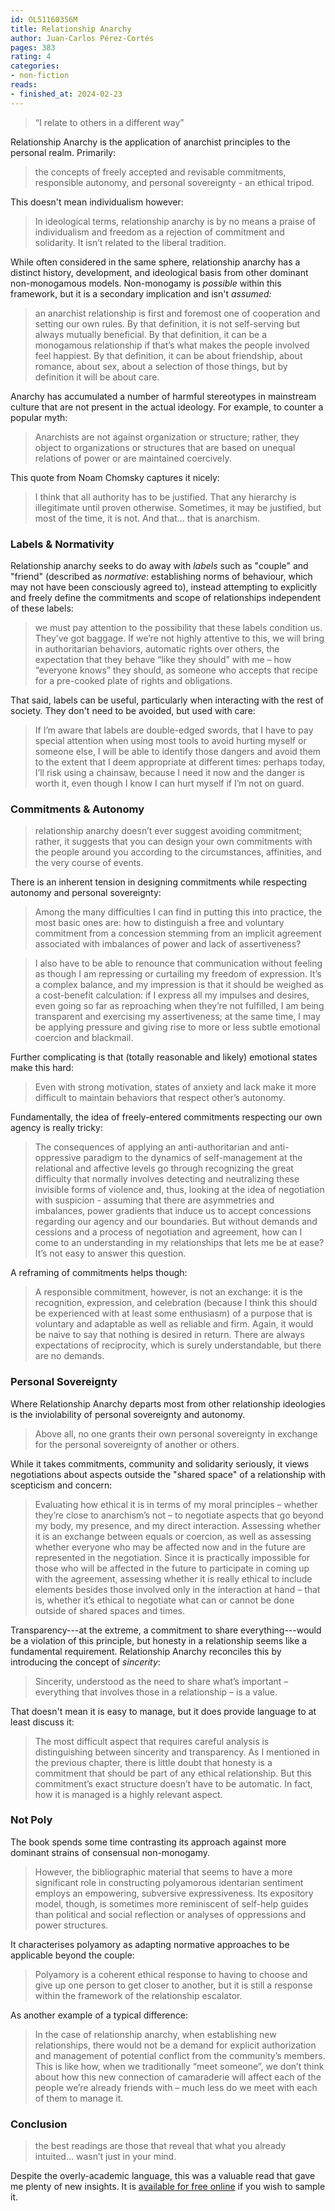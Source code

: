 ```yaml
---
id: OL51160356M
title: Relationship Anarchy
author: Juan-Carlos Pérez-Cortés
pages: 383
rating: 4
categories:
- non-fiction
reads:
- finished_at: 2024-02-23
---
```


> “I relate to others in a different way”

Relationship Anarchy is the application of anarchist principles to the personal
realm. Primarily:

> the concepts of freely accepted and revisable commitments, responsible
> autonomy, and personal sovereignty - an ethical tripod.

This doesn't mean individualism however:

> In ideological terms, relationship anarchy is by no means a praise of
> individualism and freedom as a rejection of commitment and solidarity. It
> isn’t related to the liberal tradition.

While often considered in the same sphere, relationship anarchy has a distinct
history, development, and ideological basis from other dominant non-monogamous
models. Non-monogamy is _possible_ within this framework, but it is a secondary
implication and isn't _assumed:_

> an anarchist relationship is first and foremost one of cooperation and
> setting our own rules. By that definition, it is not self-serving but always
> mutually beneficial. By that definition, it can be a monogamous relationship
> if that’s what makes the people involved feel happiest. By that definition,
> it can be about friendship, about romance, about sex, about a selection of
> those things, but by definition it will be about care.

Anarchy has accumulated a number of harmful stereotypes in mainstream culture
that are not present in the actual ideology. For example, to counter a popular
myth:

> Anarchists are not against organization or structure; rather, they object to
> organizations or structures that are based on unequal relations of power or
> are maintained coercively.

This quote from Noam Chomsky captures it nicely:

> I think that all authority has to be justified. That any hierarchy is
> illegitimate until proven otherwise. Sometimes, it may be justified, but most
> of the time, it is not. And that... that is anarchism.

### Labels & Normativity

Relationship anarchy seeks to do away with _labels_ such as "couple" and "friend"
(described as _normative_: establishing norms of behaviour, which may not
have been consciously agreed to), instead attempting to explicitly and freely
define the commitments and scope of relationships independent of these labels:

> we must pay attention to the possibility that these labels condition us.
> They’ve got baggage. If we’re not highly attentive to this, we will bring in
> authoritarian behaviors, automatic rights over others, the expectation that
> they behave “like they should” with me – how “everyone knows” they should, as
> someone who accepts that recipe for a pre-cooked plate of rights and
> obligations.

That said, labels can be useful, particularly when interacting with the rest of
society. They don't need to be avoided, but used with care:

> If I’m aware that labels are double-edged swords, that I have to pay special
> attention when using most tools to avoid hurting myself or someone else, I
> will be able to identify those dangers and avoid them to the extent that I
> deem appropriate at different times: perhaps today, I’ll risk using a
> chainsaw, because I need it now and the danger is worth it, even though I
> know I can hurt myself if I’m not on guard.


### Commitments & Autonomy

> relationship anarchy doesn’t ever suggest avoiding commitment; rather, it
> suggests that you can design your own commitments with the people around you
> according to the circumstances, affinities, and the very course of events.

There is an inherent tension in designing commitments while respecting autonomy
and personal sovereignty:

> Among the many difficulties I can find in putting this into practice, the
> most basic ones are: how to distinguish a free and voluntary commitment from
> a concession stemming from an implicit agreement associated with imbalances
> of power and lack of assertiveness?

> I also have to be able to renounce that communication without feeling as
> though I am repressing or curtailing my freedom of expression. It’s a complex
> balance, and my impression is that it should be weighed as a cost-benefit
> calculation: if I express all my impulses and desires, even going so far as
> reproaching when they’re not fulfilled, I am being transparent and exercising
> my assertiveness; at the same time, I may be applying pressure and giving
> rise to more or less subtle emotional coercion and blackmail.

Further complicating is that (totally reasonable and likely) emotional states
make this hard:

> Even with strong motivation, states of anxiety and lack make it more
> difficult to maintain behaviors that respect other’s autonomy.

Fundamentally, the idea of freely-entered commitments respecting our own agency
is really tricky:

> The consequences of applying an anti-authoritarian and anti-oppressive
> paradigm to the dynamics of self-management at the relational and affective
> levels go through recognizing the great difficulty that normally involves
> detecting and neutralizing these invisible forms of violence and, thus,
> looking at the idea of negotiation with suspicion - assuming that there are
> asymmetries and imbalances, power gradients that induce us to accept
> concessions regarding our agency and our boundaries. But without demands and
> cessions and a process of negotiation and agreement, how can I come to an
> understanding in my relationships that lets me be at ease? It’s not easy to
> answer this question.

A reframing of commitments helps though:

> A responsible commitment, however, is not an exchange: it is the recognition,
> expression, and celebration (because I think this should be experienced with
> at least some enthusiasm) of a purpose that is voluntary and adaptable as
> well as reliable and firm. Again, it would be naive to say that nothing is
> desired in return. There are always expectations of reciprocity, which is
> surely understandable, but there are no demands.

### Personal Sovereignty

Where Relationship Anarchy departs most from other relationship ideologies is
the inviolability of personal sovereignty and autonomy.

> Above all, no one grants their own personal sovereignty in exchange for the
> personal sovereignty of another or others.

While it takes commitments, community and solidarity seriously, it views
negotiations about aspects outside the "shared space" of a relationship with
scepticism and concern:

> Evaluating how ethical it is in terms of my moral principles – whether
> they’re close to anarchism’s not – to negotiate aspects that go beyond my
> body, my presence, and my direct interaction. Assessing whether it is an
> exchange between equals or coercion, as well as assessing whether everyone
> who may be affected now and in the future are represented in the negotiation.
> Since it is practically impossible for those who will be affected in the
> future to participate in coming up with the agreement, assessing whether it
> is really ethical to include elements besides those involved only in the
> interaction at hand – that is, whether it’s ethical to negotiate what can or
> cannot be done outside of shared spaces and times.

Transparency---at the extreme, a commitment to share everything---would be a
violation of this principle, but honesty in a relationship seems like a
fundamental requirement. Relationship Anarchy reconciles this by introducing
the concept of _sincerity_:

> Sincerity, understood as the need to share what’s important – everything that
> involves those in a relationship – is a value.

That doesn't mean it is easy to manage, but it does provide language to at
least
discuss it:

> The most difficult aspect that requires careful analysis is distinguishing
> between sincerity and transparency. As I mentioned in the previous chapter,
> there is little doubt that honesty is a commitment that should be part of any
> ethical relationship. But this commitment’s exact structure doesn’t have to
> be automatic. In fact, how it is managed is a highly relevant aspect.

### Not Poly

The book spends some time contrasting its approach against more dominant
strains of consensual non-monogamy.

> However, the bibliographic material that seems to have a more significant
> role in constructing polyamorous identarian sentiment employs an empowering,
> subversive expressiveness. Its expository model, though, is sometimes more
> reminiscent of self-help guides than political and social reflection or
> analyses of oppressions and power structures.

It characterises polyamory as adapting normative approaches to be applicable
beyond the couple:

> Polyamory is a coherent ethical response to having to choose and give up one
> person to get closer to another, but it is still a response within the
> framework of the relationship escalator.

As another example of a typical difference:

> In the case of relationship anarchy, when establishing new relationships,
> there would not be a demand for explicit authorization and management of
> potential conflict from the community’s members. This is like how, when we
> traditionally “meet someone”, we don’t think about how this new connection of
> camaraderie will affect each of the people we’re already friends with – much
> less do we meet with each of them to manage it.

### Conclusion

> the best readings are those that reveal that what you already intuited...
> wasn’t just in your mind.

Despite the overly-academic language, this was a valuable read that gave me
plenty of new insights. It is [available for free
online](https://theanarchistlibrary.org/library/juan-carlo-perez-cortez-relationship-anarchy)
if you wish to sample it.
